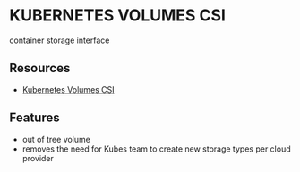 # KUBERNETES VOLUMES CSI

container storage interface

## Resources

- [Kubernetes Volumes CSI](https://kubernetes.io/docs/concepts/storage/volumes/#csi)

## Features

- out of tree volume
- removes the need for Kubes team to create new storage types per cloud provider
